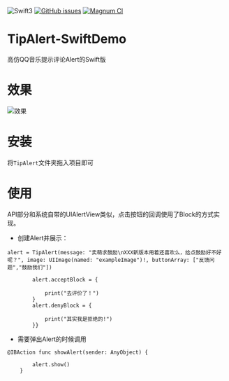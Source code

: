 ![Swift3](https://img.shields.io/badge/Swift3.1-YES-brightgreen.svg)
[![GitHub issues](https://img.shields.io/github/issues/akring/TipAlert-SwiftDemo.svg)](https://github.com/akring/TipAlert-SwiftDemo/issues)
[![Magnum CI](https://img.shields.io/magnumci/ci/96ffb83fa700f069024921b0702e76ff.svg)]()
# TipAlert-SwiftDemo
高仿QQ音乐提示评论Alert的Swift版

# 效果
![效果](http://7te7sy.com1.z0.glb.clouddn.com/TipAlert.png)

# 安装

将`TipAlert`文件夹拖入项目即可

# 使用

API部分和系统自带的UIAlertView类似，点击按钮的回调使用了Block的方式实现。


* 创建Alert并展示：

```
alert = TipAlert(message: "卖萌求鼓励\nXXX新版本用着还喜欢么，给点鼓励好不好呢？", image: UIImage(named: "exampleImage")!, buttonArray: ["反馈问题","鼓励我们"])
        
        alert.acceptBlock = {
            
            print("去评价了！")
        }
        alert.denyBlock = {
            
            print("其实我是拒绝的!")
        }}
```

* 需要弹出Alert的时候调用

```
@IBAction func showAlert(sender: AnyObject) {
        
        alert.show()
    }
```


